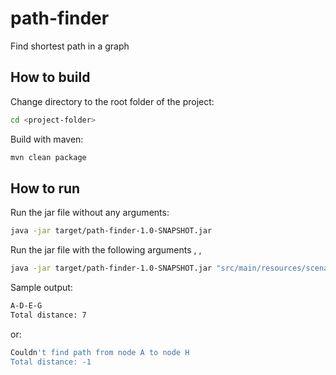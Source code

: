 # path-finder
Find shortest path in a graph

## How to build
Change directory to the root folder of the project:
```bash
cd <project-folder>
```
Build with maven:
```bash
mvn clean package
```
## How to run
Run the jar file without any arguments:
```bash
java -jar target/path-finder-1.0-SNAPSHOT.jar
```
Run the jar file with the following arguments <path-to-graph-file>, <start-node>, <end-node>
```bash
java -jar target/path-finder-1.0-SNAPSHOT.jar "src/main/resources/scenarios/graph-2.txt" "A" "G""
```
Sample output:
```bash
A-D-E-G
Total distance: 7
```
or:
```bash
Couldn't find path from node A to node H
Total distance: -1
```